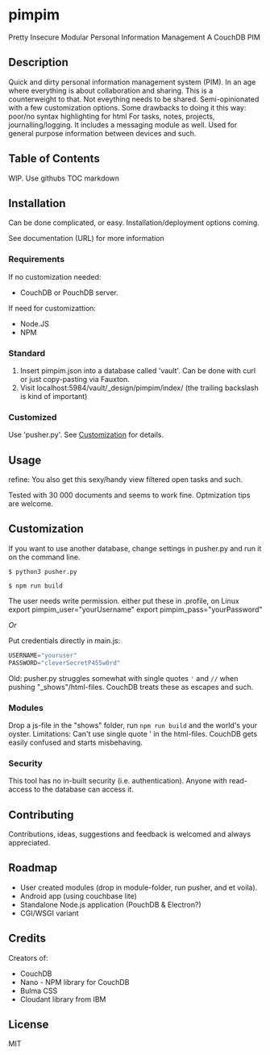 # pimpim
Pretty Insecure Modular Personal Information Management
A CouchDB PIM

## Description
Quick and dirty personal information management system (PIM).
In an age where everything is about collaboration and sharing. This is a counterweight to that. Not eveything needs to be shared.
Semi-opinionated with a few customization options.
Some drawbacks to doing it this way:
	poor/no syntax highlighting for html
For tasks, notes, projects, journalling/logging. It includes a messaging module as well. Used for general purpose information between devices and such.

## Table of Contents
WIP. Use githubs TOC markdown

## Installation

Can be done complicated, or easy. Installation/deployment options coming.

See documentation (URL) for more information

### Requirements
If no customization needed:
* CouchDB or PouchDB server.

If need for customizattion:
* Node.JS
* NPM

### Standard

1. Insert pimpim.json into a database called 'vault'. Can be done with curl or just copy-pasting via Fauxton.
2. Visit localhost:5984/vault/_design/pimpim/index/ (the trailing backslash is kind of important)

### Customized
Use 'pusher.py'.
See [Customization](#cust) for details.

## Usage
refine:
    You also get this sexy/handy view filtered open tasks and such.

Tested with 30 000 documents and seems to work fine. Optmization tips are welcome.

<h2 id="cust">Customization</h2>
If you want to use another database, change settings in pusher.py and run it on the command line.

```Shell
$ python3 pusher.py
```

```Shell
$ npm run build
```

The user needs write permission.
either put these in .profile, on Linux
export pimpim_user="yourUsername"
export pimpim_pass="yourPassword"

*Or*

Put credentials directly in main.js:

```Javascript
USERNAME="youruser"
PASSWORD="cleverSecretP455w0rd"
```

Old:
pusher.py struggles somewhat with single quotes <code>'</code> and <code>//</code> when pushing "_shows"/html-files. CouchDB treats these as escapes and such.

### Modules

Drop a js-file in the "shows" folder, run <code>npm run build</code> and the world's your oyster.
Limitations: Can't use single quote ' in the html-files. CouchDB gets easily confused and starts misbehaving.

### Security
This tool has no in-built security (i.e. authentication). Anyone with read-access to the database can access it.

## Contributing
Contributions, ideas, suggestions and feedback is welcomed and always appreciated.

## Roadmap
* User created modules (drop in module-folder, run pusher, and et voila).
* Android app (using couchbase lite)
* Standalone Node.js application (PouchDB & Electron?)
* CGI/WSGI variant

## Credits
Creators of:
* CouchDB
* Nano - NPM library for CouchDB
* Bulma CSS
* Cloudant library from IBM

## License
MIT
